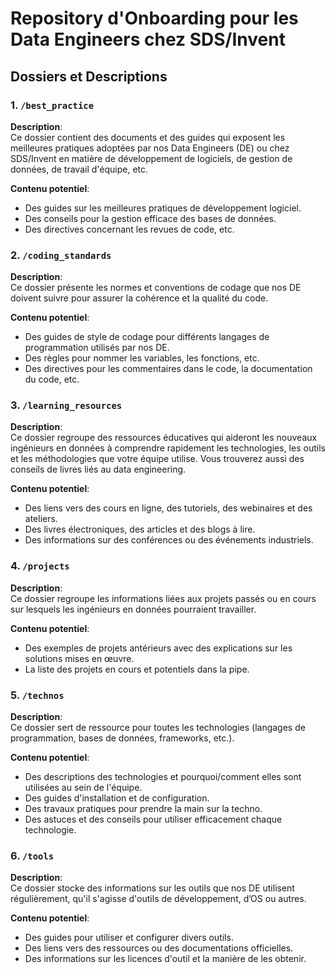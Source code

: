 # Repository d'Onboarding pour les Data Engineers chez SDS/Invent

## Dossiers et Descriptions

### 1. `/best_practice`
**Description**:  
Ce dossier contient des documents et des guides qui exposent les meilleures pratiques adoptées par nos Data Engineers (DE) ou chez SDS/Invent en matière de développement de logiciels, de gestion de données, de travail d'équipe, etc.

**Contenu potentiel**:  
- Des guides sur les meilleures pratiques de développement logiciel.
- Des conseils pour la gestion efficace des bases de données.
- Des directives concernant les revues de code, etc.

### 2. `/coding_standards`
**Description**:  
Ce dossier présente les normes et conventions de codage que nos DE doivent suivre pour assurer la cohérence et la qualité du code.

**Contenu potentiel**:  
- Des guides de style de codage pour différents langages de programmation utilisés par nos DE.
- Des règles pour nommer les variables, les fonctions, etc.
- Des directives pour les commentaires dans le code, la documentation du code, etc.

### 3. `/learning_resources`
**Description**:  
Ce dossier regroupe des ressources éducatives qui aideront les nouveaux ingénieurs en données à comprendre rapidement les technologies, les outils et les méthodologies que votre équipe utilise. Vous trouverez aussi des conseils de livres liés au data engineering.

**Contenu potentiel**:  
- Des liens vers des cours en ligne, des tutoriels, des webinaires et des ateliers.
- Des livres électroniques, des articles et des blogs à lire.
- Des informations sur des conférences ou des événements industriels.

### 4. `/projects`
**Description**:  
Ce dossier regroupe les informations liées aux projets passés ou en cours sur lesquels les ingénieurs en données pourraient travailler.

**Contenu potentiel**:  
- Des exemples de projets antérieurs avec des explications sur les solutions mises en œuvre.
- La liste des projets en cours et potentiels dans la pipe.

### 5. `/technos`
**Description**:  
Ce dossier sert de ressource pour toutes les technologies (langages de programmation, bases de données, frameworks, etc.).

**Contenu potentiel**:  
- Des descriptions des technologies et pourquoi/comment elles sont utilisées au sein de l'équipe.
- Des guides d'installation et de configuration.
- Des travaux pratiques pour prendre la main sur la techno.
- Des astuces et des conseils pour utiliser efficacement chaque technologie.

### 6. `/tools`
**Description**:  
Ce dossier stocke des informations sur les outils que nos DE utilisent régulièrement, qu'il s'agisse d'outils de développement, d’OS ou autres.

**Contenu potentiel**:  
- Des guides pour utiliser et configurer divers outils.
- Des liens vers des ressources ou des documentations officielles.
- Des informations sur les licences d'outil et la manière de les obtenir.

